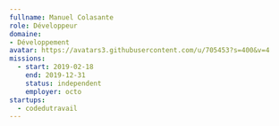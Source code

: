 ```yaml
---
fullname: Manuel Colasante
role: Développeur
domaine:
- Développement
avatar: https://avatars3.githubusercontent.com/u/705453?s=400&v=4
missions:
  - start: 2019-02-18
    end: 2019-12-31
    status: independent
    employer: octo
startups:
  - codedutravail
---
```

